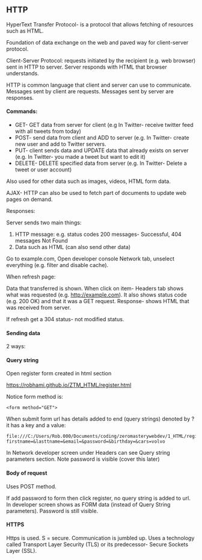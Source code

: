 ## HTTP ##

HyperText Transfer Protocol- is a protocol that allows fetching of resources such as HTML. 

Foundation of data exchange on the web and paved way for client-server protocol.

Client-Server Protocol: requests initiated by the recipient (e.g. web browser) sent in HTTP to server. Server responds with HTML that browser understands. 

HTTP is common language that client and server can use to communicate. Messages sent by client are requests. Messages sent by server are responses. 

#### Commands: ####

* GET- GET data from server for client (e.g In Twitter- receive twitter feed with all tweets from today)
* POST- send data from client and ADD to server (e.g. In Twitter- create new user and add to Twitter servers.
* PUT- client sends data and UPDATE data that already exists on server (e.g. In Twitter- you made a tweet but want to edit it)
* DELETE- DELETE specified data from server (e.g. In Twitter- Delete a tweet or user account)

Also used for other data such as images, videos, HTML form data. 

AJAX- HTTP can also be used to fetch part of documents to update web pages on demand.

Responses: 

Server sends two main things: 
1. HTTP message:
e.g. status codes 200 messages- Successful, 404 messages Not Found
2. Data such as HTML (can also send other data)

Go to example.com, Open developer console Network tab, unselect everything (e.g. filter and disable cache). 

When refresh page: 

Data that transferred is shown. When click on item- 
Headers tab shows what was requested (e.g. http://example.com). It also shows status code (e.g. 200 OK) and that it was a GET request.
Response- shows HTML that was received from server.

If refresh get a 304 status- not modified status.

#### Sending data ####

2 ways: 

#### Query string ####

Open register form created in html section 

https://robhami.github.io/ZTM_HTML/register.html

Notice form method is: 

```
<form method="GET">
```
When submit form url has details added to end (query strings) denoted by ? it has a key and a value:

```
file:///C:/Users/Rob.000/Documents/coding/zeromasterywebdev/1_HTML/register.html?firstname=&lasttname=&email=&password=&birthday=&cars=volvo

```

In Network developer screen under Headers can see Query string parameters section. Note password is visible (cover this later)

#### Body of request ####

Uses POST method. 

If add password to form then click register, no query string is added to url. In developer screen shows as FORM data (instead of Query String parameters). 
Password is still visible.

#### HTTPS ####
Https is used. S = secure. Communication is jumbled up. Uses a technology called Transport Layer Security (TLS) or its predecessor- Secure Sockets Layer (SSL).






